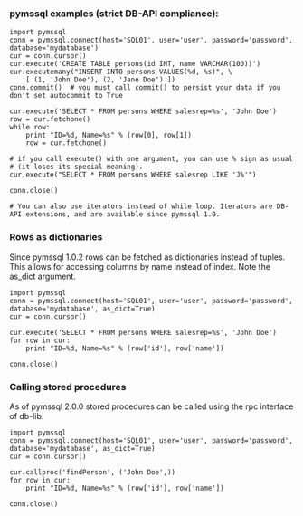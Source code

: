 ### pymssql examples (strict DB-API compliance): ###

```
import pymssql
conn = pymssql.connect(host='SQL01', user='user', password='password', database='mydatabase')
cur = conn.cursor()
cur.execute('CREATE TABLE persons(id INT, name VARCHAR(100))')
cur.executemany("INSERT INTO persons VALUES(%d, %s)", \
    [ (1, 'John Doe'), (2, 'Jane Doe') ])
conn.commit()  # you must call commit() to persist your data if you don't set autocommit to True

cur.execute('SELECT * FROM persons WHERE salesrep=%s', 'John Doe')
row = cur.fetchone()
while row:
    print "ID=%d, Name=%s" % (row[0], row[1])
    row = cur.fetchone()

# if you call execute() with one argument, you can use % sign as usual
# (it loses its special meaning).
cur.execute("SELECT * FROM persons WHERE salesrep LIKE 'J%'")

conn.close()

# You can also use iterators instead of while loop. Iterators are DB-API extensions, and are available since pymssql 1.0.
```

### Rows as dictionaries ###

Since pymssql 1.0.2 rows can be fetched as dictionaries instead of tuples. This allows for accessing columns by name instead of index. Note the as\_dict argument.

```
import pymssql
conn = pymssql.connect(host='SQL01', user='user', password='password', database='mydatabase', as_dict=True)
cur = conn.cursor()

cur.execute('SELECT * FROM persons WHERE salesrep=%s', 'John Doe')
for row in cur:
    print "ID=%d, Name=%s" % (row['id'], row['name'])

conn.close()
```

### Calling stored procedures ###

As of pymssql 2.0.0 stored procedures can be called using the rpc interface of db-lib.

```
import pymssql
conn = pymssql.connect(host='SQL01', user='user', password='password', database='mydatabase', as_dict=True)
cur = conn.cursor()

cur.callproc('findPerson', ('John Doe',))
for row in cur:
    print "ID=%d, Name=%s" % (row['id'], row['name'])

conn.close()
```
